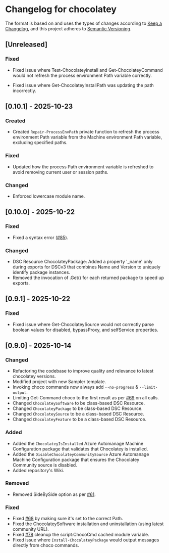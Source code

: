 # Changelog for chocolatey

The format is based on and uses the types of changes according to [Keep a Changelog](https://keepachangelog.com/en/1.0.0/),
and this project adheres to [Semantic Versioning](https://semver.org/spec/v2.0.0.html).

## [Unreleased]

### Fixed

- Fixed issue where Test-ChocolateyInstall and Get-ChocolateyCommand would not
  refresh the process environment Path variable correctly.

- Fixed issue where Get-ChocolateyInstallPath was updating the path incorrectly.

## [0.10.1] - 2025-10-23

### Created

- Created `Repair-ProcessEnvPath` private function to refresh the process
  environment Path variable from the Machine environment Path variable,
  excluding specified paths.

### Fixed

- Updated how the process Path environment variable is refreshed to avoid
  removing current user or session paths.

### Changed

- Enforced lowercase module name.

## [0.10.0] - 2025-10-22

### Fixed

- Fixed a syntax error ([#85](https://github.com/chocolatey-community/Chocolatey-Module/issues/85)).

### Changed

- DSC Resource ChocolateyPackage: Added a property '_name' only during exports
for DSCv3 that combines Name and Version to uniquely identify package instances.
- Removed the invocation of .Get() for each returned package to speed up exports.

## [0.9.1] - 2025-10-22

### Fixed

- Fixed issue where Get-ChocolateySource would not correctly parse boolean values
  for disabled, bypassProxy, and selfService properties.

## [0.9.0] - 2025-10-14

### Changed

- Refactoring the codebase to improve quality and relevance to latest chocolatey versions.
- Modified project with new Sampler template.
- Invoking choco commands now always add `--no-progress` & `--limit-output`.
- Limiting Get-Command choco to the first result as per [#69](https://github.com/chocolatey-community/Chocolatey/issues/69) on all calls.
- Changed `ChocolateySoftware` to be class-based DSC Resource.
- Changed `ChocolateyPackage` to be class-based DSC Resource.
- Changed `ChocolateySource` to be a class-based DSC Resource.
- Changed `ChocolateyFeature` to be a class-based DSC Resource.

### Added

- Added the `ChocolateyIsInstalled` Azure Automanage Machine Configuration package that validates that Chocolatey is installed.
- Added the `DisableChocolateyCommunitySource` Azure Automanage Machine Configuration package that ensures the Chocolatey Community source is disabled.
- Added repository's Wiki.

### Removed

- Removed SideBySide option as per [#61](https://github.com/chocolatey-community/Chocolatey/issues/61).

### Fixed

- Fixed [#68](https://github.com/chocolatey-community/Chocolatey/issues/68) by
  making sure it's set to the correct Path.  
- Fixed the ChocolateySoftware installation and uninstallation
  (using latest community URL).
- Fixed [#78](https://github.com/chocolatey-community/Chocolatey/issues/78)
  cleanup the script:ChocoCmd cached module variable.
- Fixed issue where `Install-ChocolateyPackage` would output messages directly
  from choco commands.
